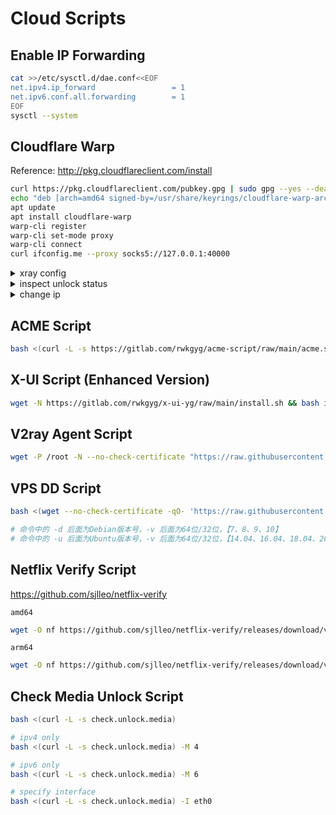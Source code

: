 # Cloud Scripts

## Enable IP Forwarding

```bash
cat >>/etc/sysctl.d/dae.conf<<EOF
net.ipv4.ip_forward                 = 1
net.ipv6.conf.all.forwarding        = 1
EOF
sysctl --system
```

## Cloudflare Warp

Reference: http://pkg.cloudflareclient.com/install

```bash
curl https://pkg.cloudflareclient.com/pubkey.gpg | sudo gpg --yes --dearmor --output /usr/share/keyrings/cloudflare-warp-archive-keyring.gpg
echo "deb [arch=amd64 signed-by=/usr/share/keyrings/cloudflare-warp-archive-keyring.gpg] https://pkg.cloudflareclient.com/ $(lsb_release -cs) main" | sudo tee /etc/apt/sources.list.d/cloudflare-client.list
apt update
apt install cloudflare-warp
warp-cli register
warp-cli set-mode proxy
warp-cli connect
curl ifconfig.me --proxy socks5://127.0.0.1:40000
```

<details><summary>xray config</summary>
</br>

socks5

```json
{
   "outbounds": [
       {
           "protocol": "freedom",
           "settings": {}
       },
       {
           "tag": "stream",
           "sendThrough": "0.0.0.0",
           "protocol": "socks",
           "settings": {
               "servers": [
                   {
                       "address": "127.0.0.1",
                       "port": 40000,
                       "users": []
                   }
               ]
           }
       }
   ],
   "routing": {
       "rules": [
           {
               "ip": [
                   "geoip:private"
               ],
               "outboundTag": "blocked",
               "type": "field"
           },
           {
               "type": "field",
               "domains": [
                   "geosite:netflix"
               ],
               "outboundTag": "stream"
           }
       ]
   }
}
```

restart xray

```
systemctl restart xray
```

</details>

<details><summary>inspect unlock status</summary>
</br>

```bash
# original ip
./nf
# with warp ip
./nf -proxy socks5://127.0.0.1:40000
```

</details>

<details><summary>change ip</summary>
</br>

```bash
systemctl restart warp-svc
```

</details>

## ACME Script

```bash
bash <(curl -L -s https://gitlab.com/rwkgyg/acme-script/raw/main/acme.sh)
```

## X-UI Script (Enhanced Version)

```bash
wget -N https://gitlab.com/rwkgyg/x-ui-yg/raw/main/install.sh && bash install.sh
```

## V2ray Agent Script

```bash
wget -P /root -N --no-check-certificate "https://raw.githubusercontent.com/mack-a/v2ray-agent/master/install.sh" && chmod 700 /root/install.sh && /root/install.sh
```

## VPS DD Script

```bash
bash <(wget --no-check-certificate -qO- 'https://raw.githubusercontent.com/MoeClub/Note/master/InstallNET.sh') -d 9 -v 64 -p Xy12345678

# 命令中的 -d 后面为Debian版本号，-v 后面为64位/32位，【7、8、9、10】
# 命令中的 -u 后面为Ubuntu版本号，-v 后面为64位/32位，【14.04、16.04、18.04、20.04】
```

## Netflix Verify Script

https://github.com/sjlleo/netflix-verify

`amd64`

```bash
wget -O nf https://github.com/sjlleo/netflix-verify/releases/download/v3.1.0/nf_linux_amd64 && chmod +x nf && ./nf
```

`arm64`

```bash
wget -O nf https://github.com/sjlleo/netflix-verify/releases/download/v3.1.0/nf_linux_arm64 && chmod +x nf && ./nf
```

## Check Media Unlock Script

```bash
bash <(curl -L -s check.unlock.media)

# ipv4 only
bash <(curl -L -s check.unlock.media) -M 4

# ipv6 only
bash <(curl -L -s check.unlock.media) -M 6

# specify interface
bash <(curl -L -s check.unlock.media) -I eth0
```
